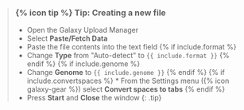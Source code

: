 > ### {% icon tip %} Tip: Creating a new file
>
> * Open the Galaxy Upload Manager
> * Select **Paste/Fetch Data**
> * Paste the file contents into the text field
> {% if include.format %}
> * Change **Type** from "Auto-detect" to `{{ include.format }}`
> {% endif %}
> {% if include.genome %}
> * Change **Genome** to `{{ include.genome }}`
> {% endif %}
> {% if include.convertspaces %} * From the Settings menu ({% icon galaxy-gear %}) select **Convert spaces to tabs** {% endif %}
> * Press **Start** and **Close** the window
{: .tip}